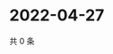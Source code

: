 # 2022-04-27

共 0 条

<!-- BEGIN WEIBO -->
<!-- 最后更新时间 Wed Apr 27 2022 06:16:06 GMT+0800 (China Standard Time) -->

<!-- END WEIBO -->
